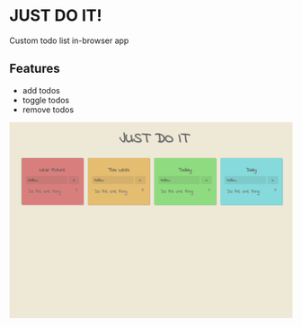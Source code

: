 # JUST DO IT!
Custom todo list in-browser app

## Features
- add todos
- toggle todos
- remove todos

[![project image](screenshot.png "screenshot")](https://anthonyjsilva.github.io/)
